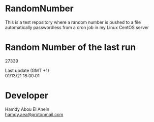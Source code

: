 # RandomNumber    
This is a test repository where a random number is pushed to a file automatically passwordless from a cron job in my Linux CentOS server    
# Random Number of the last run   
27339
      
Last update (GMT +1)    
01/13/21 18:00:01
# Developer    
Hamdy Abou El Anein   
hamdy.aea@protonmail.com
